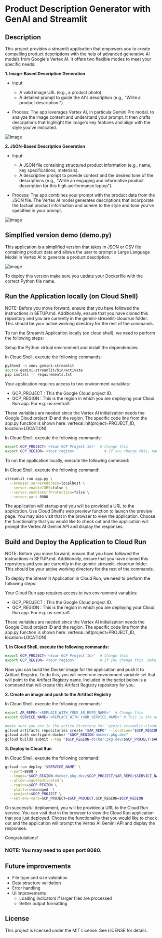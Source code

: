 # Product Description Generator with GenAI and Streamlit

## Description

This project provides a streamlit application that empowers you to create compelling product descriptions with the help of advanced generative AI models from Google's Vertex AI. It offers two flexible modes to meet your specific needs:

**1. Image-Based Description Generation**
* Input:
   - A valid image URL (e.g., a product photo).
   - A detailed prompt to guide the AI's description (e.g., "Write a product description.").
     
* Process: The app leverages Vertex AI, in particula Gemini Pro model, to analyze the image content and understand your prompt. It then crafts descriptions that highlight the image's key features and align with the style you've indicated.
  
![image](https://raw.githubusercontent.com/sandra-calvo/product_descriptions_genai/main/screencaptures/image1.png)


**2. JSON-Based Description Generation**
* Input:
   - A JSON file containing structured product information (e.g., name, key specifications, materials).
   - A descriptive prompt to provide context and the desired tone of the descriptions (e.g., "Write an engaging and informative product description for this high-performance laptop").

* Process: The app combines your prompt with the product data from the JSON file. The Vertex AI model generates descriptions that incorporate the factual product information and adhere to the style and tone you've specified in your prompt.

![image](https://raw.githubusercontent.com/sandra-calvo/product_descriptions_genai/main/screencaptures/image2.png)


## Simplfied version demo (demo.py)

This application is a simplified version that takes in JSON or CSV file containing product data and allows the user to prompt a Large Language Model in Vertex AI to generate a product description. 

![image](https://raw.githubusercontent.com/sandra-calvo/product_descriptions_genai/main/screencaptures/image3.png)

To deploy this version make sure you update your Dockerfile with the correct Python file name. 

## Run the Application locally (on Cloud Shell)
NOTE: Before you move forward, ensure that you have followed the instructions in SETUP.md. Additionally, ensure that you have cloned this repository and you are currently in the gemini-streamlit-cloudrun folder. This should be your active working directory for the rest of the commands.

To run the Streamlit Application locally (on cloud shell), we need to perform the following steps:

Setup the Python virtual environment and install the dependencies:

In Cloud Shell, execute the following commands:

```bash
python3 -m venv gemini-streamlit
source gemini-streamlit/bin/activate
pip install -r requirements.txt
```

Your application requires access to two environment variables:
- GCP_PROJECT : This the Google Cloud project ID.
- GCP_REGION : This is the region in which you are deploying your Cloud Run app. For e.g. us-central1.

These variables are needed since the Vertex AI initialization needs the Google Cloud project ID and the region. 
The specific code line from the app.py function is shown here: vertexai.init(project=PROJECT_ID, location=LOCATION)

In Cloud Shell, execute the following commands:

```bash
export GCP_PROJECT='<Your GCP Project Id>'  # Change this
export GCP_REGION='<Your region>'             # If you change this, make sure the region is supported.
```
To run the application locally, execute the following command:

In Cloud Shell, execute the following command:

```bash
streamlit run app.py \
  --browser.serverAddress=localhost \
  --server.enableCORS=false \
  --server.enableXsrfProtection=false \
  --server.port 8080
```

The application will startup and you will be provided a URL to the application. Use Cloud Shell's web preview function to launch the preview page. You may also visit that in the browser to view the application. Choose the functionality that you would like to check out and the application will prompt the Vertex AI Gemini API and display the responses.

## Build and Deploy the Application to Cloud Run
NOTE: Before you move forward, ensure that you have followed the instructions in SETUP.md. Additionally, ensure that you have cloned this repository and you are currently in the gemini-streamlit-cloudrun folder. This should be your active working directory for the rest of the commands.

To deploy the Streamlit Application in Cloud Run, we need to perform the following steps:

Your Cloud Run app requires access to two environment variables:

* GCP_PROJECT : This the Google Cloud project ID.
* GCP_REGION : This is the region in which you are deploying your Cloud Run app. For e.g. us-central1.

These variables are needed since the Vertex AI initialization needs the Google Cloud project ID and the region. 
The specific code line from the app.py function is shown here: vertexai.init(project=PROJECT_ID, location=LOCATION)

**1. In Cloud Shell, execute the following commands:**

```bash
export GCP_PROJECT='<Your GCP Project Id>'  # Change this
export GCP_REGION='<Your region>'           # If you change this, make sure the region is supported.
```
Now you can build the Docker image for the application and push it to Artifact Registry. To do this, you will need one environment variable set that will point to the Artifact Registry name. Included in the script below is a command that will create this Artifact Registry repository for you.

**2. Create an image and push to the Artifact Registry**

In Cloud Shell, execute the following commands:

```bash
export AR_REPO='<REPLACE_WITH_YOUR_AR_REPO_NAME>'  # Change this
export SERVICE_NAME='<REPLACE_WITH_YOUR_SERVICE_NAME>' # This is the name of our Application and Cloud Run service. Change it if you'd like.

#make sure you are in the active directory for 'gemini-streamlit-cloudrun'
gcloud artifacts repositories create "$AR_REPO" --location="$GCP_REGION" --repository-format=Docker
gcloud auth configure-docker "$GCP_REGION-docker.pkg.dev"
gcloud builds submit --tag "$GCP_REGION-docker.pkg.dev/$GCP_PROJECT/$AR_REPO/$SERVICE_NAME"
```

**3. Deploy to Cloud Run**

In Cloud Shell, execute the following command:
```bash
gcloud run deploy "$SERVICE_NAME" \
  --port=8080 \
  --image="$GCP_REGION-docker.pkg.dev/$GCP_PROJECT/$AR_REPO/$SERVICE_NAME" \
  --allow-unauthenticated \
  --region=$GCP_REGION \
  --platform=managed  \
  --project=$GCP_PROJECT \
  --set-env-vars=GCP_PROJECT=$GCP_PROJECT,GCP_REGION=$GCP_REGION
```
On successful deployment, you will be provided a URL to the Cloud Run service. You can visit that in the browser to view the Cloud Run application that you just deployed. Choose the functionality that you would like to check out and the application will prompt the Vertex AI Gemini API and display the responses.

Congratulations!

### NOTE: You may need to open port 8080. 

## Future improvements

* File type and size validation
* Data structure validation
* Error handling
* UI improvements
   - Loading indicators if larger files are processed
   - Better output formatting


## License
This project is licensed under the MIT License. See LICENSE for details.
